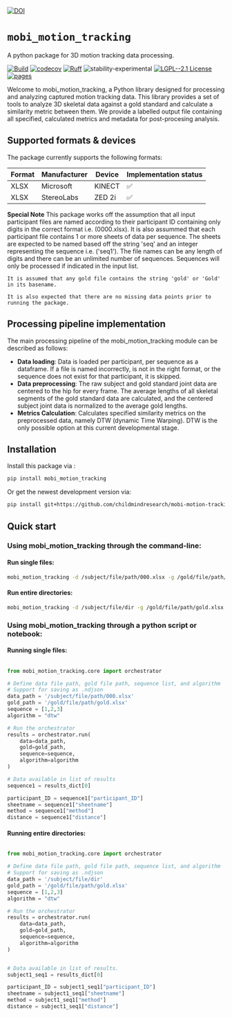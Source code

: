 [![DOI](https://zenodo.org/badge/657341621.svg)](https://zenodo.org/doi/10.5281/zenodo.10383685)

# `mobi_motion_tracking`

A python package for 3D motion tracking data processing.

[![Build](https://github.com/childmindresearch/mobi-motion-tracking/actions/workflows/test.yaml/badge.svg?branch=main)](https://github.com/childmindresearch/mobi-motion-tracking/actions/workflows/test.yaml?query=branch%3Amain)
[![codecov](https://codecov.io/gh/childmindresearch/mobi-motion-tracking/branch/main/graph/badge.svg?token=22HWWFWPW5)](https://codecov.io/gh/childmindresearch/mobi-motion-tracking)
[![Ruff](https://img.shields.io/endpoint?url=https://raw.githubusercontent.com/astral-sh/ruff/main/assets/badge/v2.json)](https://github.com/astral-sh/ruff)
![stability-experimental](https://img.shields.io/badge/stability-experimental-orange.svg)
[![LGPL--2.1 License](https://img.shields.io/badge/license-LGPL--2.1-blue.svg)](https://github.com/childmindresearch/mobi-motion-tracking/blob/main/LICENSE)
[![pages](https://img.shields.io/badge/api-docs-blue)](https://childmindresearch.github.io/mobi-motion-tracking)

Welcome to mobi_motion_tracking, a Python library designed for processing and analyzing captured motion tracking data. This library provides a set of tools to analyze 3D skeletal data against a gold standard and calculate a similarity metric between them. We provide a labelled output file containing all specified, calculated metrics and metadata for post-procesing analysis. 

## Supported formats & devices

The package currently supports the following formats:

| Format | Manufacturer | Device | Implementation status |
| --- | --- | --- | --- |
| XLSX | Microsoft | KINECT | ✅ |
| XLSX | StereoLabs | ZED 2i | ✅ |

**Special Note**
    This package works off the assumption that all input participant files are named according to their participant ID containing only digits in the correct format i.e. (0000.xlsx). It is also assummed that each participant file contains 1 or more sheets of data per sequence. The sheets are expected to be named based off the string 'seq' and an integer representing the sequence i.e. ('seq1'). The file names can be any length of digits and there can be an unlimited number of sequences. Sequences will only be processed if indicated in the input list.
    
    It is assumed that any gold file contains the string 'gold' or 'Gold' in its basename.
    
    It is also expected that there are no missing data points prior to running the package.

## Processing pipeline implementation

The main processing pipeline of the mobi_motion_tracking module can be described as follows:

- **Data loading**: Data is loaded per participant, per sequence as a dataframe. If a file is named incorrectly, is not in the right format, or the sequence does not exist for that participant, it is skipped.
- **Data preprocessing**: The raw subject and gold standard joint data are centered to the hip for every frame. The average lengths of all skeletal segments of the gold standard data are calculated, and the centered subject joint data is normalized to the average gold lengths.
- **Metrics Calculation**: Calculates specified similarity metrics on the preprocessed data, namely DTW (dynamic Time Warping). DTW is the only possible option at this current developmental stage.

## Installation

Install this package via :

```sh
pip install mobi_motion_tracking
```

Or get the newest development version via:

```sh
pip install git+https://github.com/childmindresearch/mobi-motion-tracking
```

## Quick start

### Using mobi_motion_tracking through the command-line:
#### Run single files:
```sh
mobi_motion_tracking -d /subject/file/path/000.xlsx -g /gold/file/path/gold.xlsx -s "1,2,3" -a "dtw"
```

#### Run entire directories:
```sh
mobi_motion_tracking -d /subject/file/dir -g /gold/file/path/gold.xlsx -s "1,2,3" -a "dtw"
```

### Using mobi_motion_tracking through a python script or notebook:

#### Running single files:
```Python

from mobi_motion_tracking.core import orchestrator

# Define data file path, gold file path, sequence list, and algorithm
# Support for saving as .ndjson
data_path = '/subject/file/path/000.xlsx'
gold_path = '/gold/file/path/gold.xlsx'
sequence = [1,2,3]
algorithm = "dtw"

# Run the orchestrator
results = orchestrator.run(
    data=data_path,
    gold=gold_path,
    sequence=sequence,
    algorithm=algorithm
)

# Data available in list of results
sequence1 = results_dict[0]

participant_ID = sequence1["participant_ID"]
sheetname = sequence1["sheetname"]
method = sequence1["method"]
distance = sequence1["distance"]
```
#### Running entire directories:
```Python

from mobi_motion_tracking.core import orchestrator

# Define data file path, gold file path, sequence list, and algorithm
# Support for saving as .ndjson
data_path = '/subject/file/dir'
gold_path = '/gold/file/path/gold.xlsx'
sequence = [1,2,3]
algorithm = "dtw"

# Run the orchestrator
results = orchestrator.run(
    data=data_path,
    gold=gold_path,
    sequence=sequence,
    algorithm=algorithm
)


# Data available in list of results.
subject1_seq1 = results_dict[0]

participant_ID = subject1_seq1["participant_ID"]
sheetname = subject1_seq1["sheetname"]
method = subject1_seq1["method"]
distance = subject1_seq1["distance"]
```
